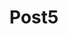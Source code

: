 ---
layout: posts.njk
title: Post5
stylesheet: post.css
infoText: "This is the first project in development for my studio. A light device that outputs various colors based on the audio heard."
permalink: "/posts/fifth/"

postImage:
  - {src: "/assets/Sketches_of_Products1/Web_Image_5.jpg", class: "product_5"}
---